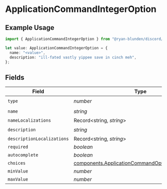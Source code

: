 # ApplicationCommandIntegerOption

## Example Usage

```typescript
import { ApplicationCommandIntegerOption } from "@ryan-blunden/discord/models/components";

let value: ApplicationCommandIntegerOption = {
  name: "<value>",
  description: "ill-fated vastly yippee save in cinch meh",
};
```

## Fields

| Field                                                                                                                  | Type                                                                                                                   | Required                                                                                                               | Description                                                                                                            |
| ---------------------------------------------------------------------------------------------------------------------- | ---------------------------------------------------------------------------------------------------------------------- | ---------------------------------------------------------------------------------------------------------------------- | ---------------------------------------------------------------------------------------------------------------------- |
| `type`                                                                                                                 | *number*                                                                                                               | :heavy_check_mark:                                                                                                     | N/A                                                                                                                    |
| `name`                                                                                                                 | *string*                                                                                                               | :heavy_check_mark:                                                                                                     | N/A                                                                                                                    |
| `nameLocalizations`                                                                                                    | Record<string, *string*>                                                                                               | :heavy_minus_sign:                                                                                                     | N/A                                                                                                                    |
| `description`                                                                                                          | *string*                                                                                                               | :heavy_check_mark:                                                                                                     | N/A                                                                                                                    |
| `descriptionLocalizations`                                                                                             | Record<string, *string*>                                                                                               | :heavy_minus_sign:                                                                                                     | N/A                                                                                                                    |
| `required`                                                                                                             | *boolean*                                                                                                              | :heavy_minus_sign:                                                                                                     | N/A                                                                                                                    |
| `autocomplete`                                                                                                         | *boolean*                                                                                                              | :heavy_minus_sign:                                                                                                     | N/A                                                                                                                    |
| `choices`                                                                                                              | [components.ApplicationCommandOptionIntegerChoice](../../models/components/applicationcommandoptionintegerchoice.md)[] | :heavy_minus_sign:                                                                                                     | N/A                                                                                                                    |
| `minValue`                                                                                                             | *number*                                                                                                               | :heavy_minus_sign:                                                                                                     | N/A                                                                                                                    |
| `maxValue`                                                                                                             | *number*                                                                                                               | :heavy_minus_sign:                                                                                                     | N/A                                                                                                                    |
